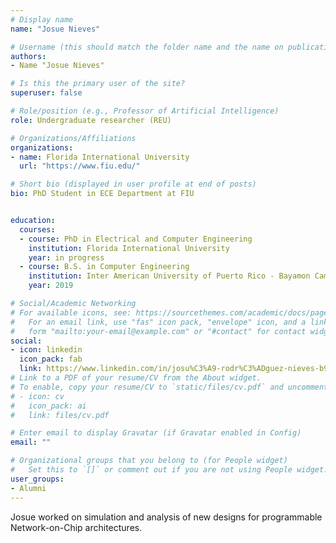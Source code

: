 ```yaml
---
# Display name
name: "Josue Nieves"

# Username (this should match the folder name and the name on publications)
authors:
- Name "Josue Nieves"

# Is this the primary user of the site?
superuser: false

# Role/position (e.g., Professor of Artificial Intelligence)
role: Undergraduate researcher (REU)

# Organizations/Affiliations
organizations:
- name: Florida International University
  url: "https://www.fiu.edu/"

# Short bio (displayed in user profile at end of posts)
bio: PhD Student in ECE Department at FIU 


education:
  courses:
  - course: PhD in Electrical and Computer Engineering
    institution: Florida International University
    year: in progress
  - course: B.S. in Computer Engineering
    institution: Inter American University of Puerto Rico - Bayamon Campus
    year: 2019

# Social/Academic Networking
# For available icons, see: https://sourcethemes.com/academic/docs/page-builder/#icons
#   For an email link, use "fas" icon pack, "envelope" icon, and a link in the
#   form "mailto:your-email@example.com" or "#contact" for contact widget.
social:
- icon: linkedin
  icon_pack: fab
  link: https://www.linkedin.com/in/josu%C3%A9-rodr%C3%ADguez-nieves-b98068126/
# Link to a PDF of your resume/CV from the About widget.
# To enable, copy your resume/CV to `static/files/cv.pdf` and uncomment the lines below.
# - icon: cv
#   icon_pack: ai
#   link: files/cv.pdf

# Enter email to display Gravatar (if Gravatar enabled in Config)
email: ""

# Organizational groups that you belong to (for People widget)
#   Set this to `[]` or comment out if you are not using People widget.
user_groups:
- Alumni
---
```


Josue worked on simulation and analysis of new designs for programmable Network-on-Chip architectures. 
